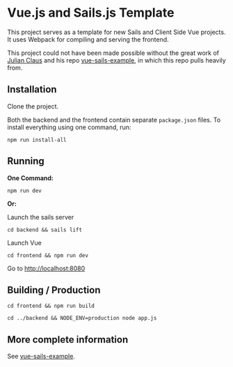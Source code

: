 # Vue.js and Sails.js Template

This project serves as a template for new Sails and Client Side Vue projects.  It uses Webpack for compiling and serving the frontend.

This project could not have been made possible without the great work of [Julian Claus](https://github.com/ndabAP) and his repo [vue-sails-example](https://github.com/ndabAP/vue-sails-example), in which this repo pulls heavily from.



## Installation
Clone the project.

Both the backend and the frontend contain separate `package.json` files. To install everything using one command, run:

```
npm run install-all
```

## Running

**One Command:**
```
npm run dev
```

**Or:**

Launch the sails server

```
cd backend && sails lift
```

Launch Vue

```
cd frontend && npm run dev
```

Go to [http://localhost:8080](http://localhost:8080)

## Building / Production

```
cd frontend && npm run build
```

```
cd ../backend && NODE_ENV=production node app.js
```


## More complete information
See [vue-sails-example](https://github.com/ndabAP/vue-sails-example).